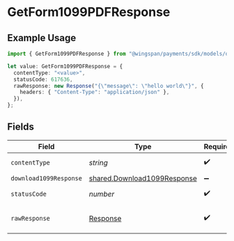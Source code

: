 # GetForm1099PDFResponse

## Example Usage

```typescript
import { GetForm1099PDFResponse } from "@wingspan/payments/sdk/models/operations";

let value: GetForm1099PDFResponse = {
  contentType: "<value>",
  statusCode: 617636,
  rawResponse: new Response("{\"message\": \"hello world\"}", {
    headers: { "Content-Type": "application/json" },
  }),
};
```

## Fields

| Field                                                                             | Type                                                                              | Required                                                                          | Description                                                                       |
| --------------------------------------------------------------------------------- | --------------------------------------------------------------------------------- | --------------------------------------------------------------------------------- | --------------------------------------------------------------------------------- |
| `contentType`                                                                     | *string*                                                                          | :heavy_check_mark:                                                                | HTTP response content type for this operation                                     |
| `download1099Response`                                                            | [shared.Download1099Response](../../../sdk/models/shared/download1099response.md) | :heavy_minus_sign:                                                                | Download1099Response                                                              |
| `statusCode`                                                                      | *number*                                                                          | :heavy_check_mark:                                                                | HTTP response status code for this operation                                      |
| `rawResponse`                                                                     | [Response](https://developer.mozilla.org/en-US/docs/Web/API/Response)             | :heavy_check_mark:                                                                | Raw HTTP response; suitable for custom response parsing                           |